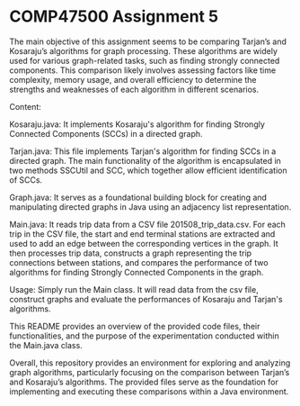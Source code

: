 # COMP47500 Assignment 5

The main objective of this assignment seems to be comparing Tarjan’s and Kosaraju’s algorithms for graph processing. These algorithms are widely used for various graph-related tasks, such as finding strongly connected components. This comparison likely involves assessing factors like time complexity, memory usage, and overall efficiency to determine the strengths and weaknesses of each algorithm in different scenarios.

Content: 

Kosaraju.java: It implements Kosaraju's algorithm for finding Strongly Connected Components (SCCs) in a directed graph. 

Tarjan.java: This file implements Tarjan's algorithm for finding SCCs in a directed graph. The main functionality of the algorithm is encapsulated in two methods SSCUtil and SCC, which together allow efficient identification of SCCs.

Graph.java: It serves as a foundational building block for creating and manipulating directed graphs in Java using an adjacency list representation.

Main.java: It reads trip data from a CSV file 201508_trip_data.csv. For each trip in the CSV file, the start and end terminal stations are extracted and used to add an edge between the corresponding vertices in the graph. It then processes trip data, constructs a graph representing the trip connections between stations, and compares the performance of two algorithms for finding Strongly Connected Components in the graph.


Usage: Simply run the Main class. It will read data from the csv file, construct graphs and evaluate the performances of Kosaraju and Tarjan's algorithms. 

This README provides an overview of the provided code files, their functionalities, and the purpose of the experimentation conducted within the Main.java class.





Overall, this repository provides an environment for exploring and analyzing graph algorithms, particularly focusing on the comparison between Tarjan’s and Kosaraju’s algorithms. The provided files serve as the foundation for implementing and executing these comparisons within a Java environment.
